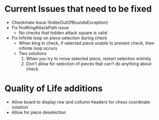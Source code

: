 # Current Issues that need to be fixed
- Checkmate Issue (IndexOutOfBoundsException)
- Fix findKingAttackPath issue
    - No checks that hidden attack square is valid
- Fix infinite loop on piece selection during check
    - When king in check, if selected piece unable to prevent check, then infinite loop occurs
    - Two solutions
        1. When you try to move selected piece, restart selection entirely
        2. Don't allow for selection of pieces that can't do anything about check

# Quality of Life additions
- Allow board to display row and collumn headers for chess coordinate notation
- Allow for piece deselection